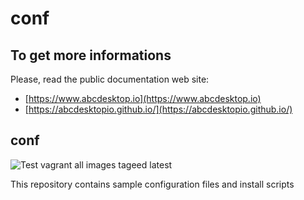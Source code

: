 # conf

## To get more informations

Please, read the public documentation web site:
* [https://www.abcdesktop.io](https://www.abcdesktop.io)
* [https://abcdesktopio.github.io/](https://abcdesktopio.github.io/)

## conf

![Test vagrant all images tageed latest](https://github.com/abcdesktopio/conf/workflows/vagrant-docker/badge.svg)

This repository contains sample configuration files and install scripts


